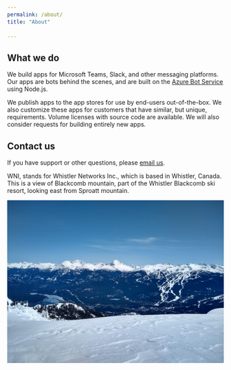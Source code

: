 ```yaml
---
permalink: /about/
title: "About"

---
```

## What we do
We build apps for Microsoft Teams, Slack, and other messaging platforms.  Our apps are bots behind the scenes, and are built on the [Azure Bot Service](https://azure.microsoft.com/en-us/services/bot-services/) using Node.js.  

We publish apps to the app stores for use by end-users out-of-the-box.  We also customize these apps for customers that have similar, but unique, requirements.  Volume licenses with source code are available.  We will also consider requests for building entirely new apps.

## Contact us
If you have support or other questions, please [email us](mailto:info@wni.app).  

WNI, stands for Whistler Networks Inc., which is based in Whistler, Canada.  This is a view of Blackcomb mountain, part of the Whistler Blackcomb ski resort, looking east from Sproatt mountain.

![](/assets/images/whistler-pic.JPG)
